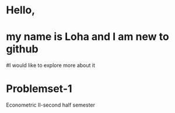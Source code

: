 # Hello, 
# my name is Loha and I am new to github
#I would like to explore more about it
# Problemset-1
Econometric II-second half semester
